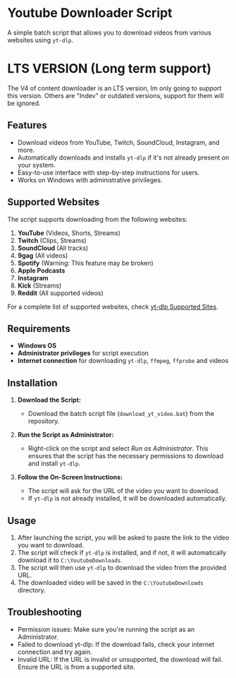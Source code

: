 # Youtube Downloader Script

A simple batch script that allows you to download videos from various websites using `yt-dlp`.

# LTS VERSION (Long term support)

The V4 of content downloader is an LTS version, Im only going to support this version. Others are "Indev" or outdated versions, support for them will be ignored.

## Features

- Download videos from YouTube, Twitch, SoundCloud, Instagram, and more.
- Automatically downloads and installs `yt-dlp` if it's not already present on your system.
- Easy-to-use interface with step-by-step instructions for users.
- Works on Windows with administrative privileges.

## Supported Websites

The script supports downloading from the following websites:

1. **YouTube** (Videos, Shorts, Streams)
2. **Twitch** (Clips, Streams)
3. **SoundCloud** (All tracks)
4. **9gag** (All videos)
5. **Spotify** (Warning: This feature may be broken)
6. **Apple Podcasts**
7. **Instagram**
8. **Kick** (Streams)
9. **Reddit** (All supported videos)

For a complete list of supported websites, check [yt-dlp Supported Sites](https://github.com/yt-dlp/yt-dlp/blob/master/supportedsites.md).

## Requirements

- **Windows OS**
- **Administrator privileges** for script execution
- **Internet connection** for downloading `yt-dlp`, `ffmpeg`, `ffprobe` and videos

## Installation

1. **Download the Script:**
   - Download the batch script file (`download_yt_video.bat`) from the repository.
   
2. **Run the Script as Administrator:**
   - Right-click on the script and select *Run as Administrator*. This ensures that the script has the necessary permissions to download and install `yt-dlp`.

3. **Follow the On-Screen Instructions:**
   - The script will ask for the URL of the video you want to download.
   - If `yt-dlp` is not already installed, it will be downloaded automatically.

## Usage

1. After launching the script, you will be asked to paste the link to the video you want to download.
2. The script will check if `yt-dlp` is installed, and if not, it will automatically download it to `C:\YoutubeDownloads`.
3. The script will then use `yt-dlp` to download the video from the provided URL.
4. The downloaded video will be saved in the `C:\YoutubeDownloads` directory.

## Troubleshooting
- Permission issues: Make sure you're running the script as an Administrator.
- Failed to download yt-dlp: If the download fails, check your internet connection and try again.
- Invalid URL: If the URL is invalid or unsupported, the download will fail. Ensure the URL is from a supported site.
